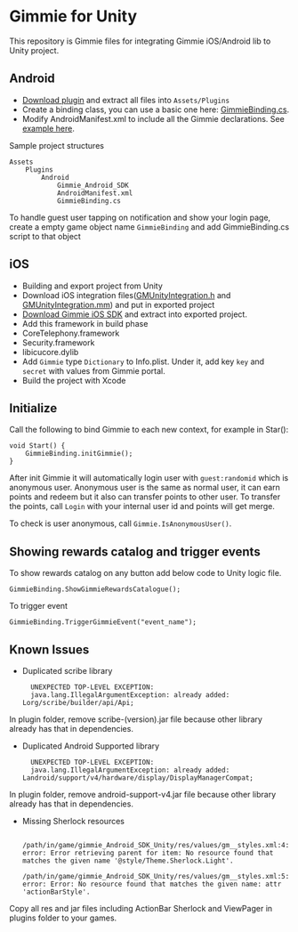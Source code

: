 # Gimmie for Unity

This repository is Gimmie files for integrating Gimmie iOS/Android lib to Unity project.

## Android

- [Download plugin](http://gimmieworld.s3.amazonaws.com/sdk/gimmie_Android_SDK_1.5.7_Unity3.zip) and extract all files into `Assets/Plugins`
- Create a binding class, you can use a basic one here: [GimmieBinding.cs](GimmieBinding.cs).
- Modify AndroidManifest.xml to include all the Gimmie declarations. See [example here](android/AndroidManifest.xml).

Sample project structures

    Assets
        Plugins
            Android
                Gimmie_Android_SDK
                AndroidManifest.xml
                GimmieBinding.cs

To handle guest user tapping on notification and show your login page, create a empty game object name `GimmieBinding` and add
GimmieBinding.cs script to that object

## iOS

- Building and export project from Unity
- Download iOS integration files([GMUnityIntegration.h](ios/GMUnityIntegration.h) and [GMUnityIntegration.mm](ios/GMUnityIntegration.mm)) and put in exported project
- [Download Gimmie iOS SDK](http://gimmieworld.s3.amazonaws.com/sdk/gimmie_iOS_SDK_2.3.0.zip) and extract into exported project.
- Add this framework in build phase
 - CoreTelephony.framework
 - Security.framework
 - libicucore.dylib
- Add `Gimmie` type `Dictionary` to Info.plist. Under it, add key `key` and `secret` with values from Gimmie portal.
- Build the project with Xcode

## Initialize

Call the following to bind Gimmie to each new context, for example in Star():

    void Start() {
        GimmieBinding.initGimmie();
    }

After init Gimmie it will automatically login user with `guest:randomid` which is anonymous user. Anonymous user is the same as
normal user, it can earn points and redeem but it also can transfer points to other user. To transfer the points, call `Login`
with your internal user id and points will get merge.

To check is user anonymous, call `Gimmie.IsAnonymousUser()`.

## Showing rewards catalog and trigger events

To show rewards catalog on any button add below code to Unity logic file.

    GimmieBinding.ShowGimmieRewardsCatalogue();

To trigger event

    GimmieBinding.TriggerGimmieEvent("event_name");

## Known Issues

- Duplicated scribe library

        UNEXPECTED TOP-LEVEL EXCEPTION:
        java.lang.IllegalArgumentException: already added: Lorg/scribe/builder/api/Api;

In plugin folder, remove scribe-(version).jar file because other library already has that in dependencies.

- Duplicated Android Supported library

        UNEXPECTED TOP-LEVEL EXCEPTION:
        java.lang.IllegalArgumentException: already added: Landroid/support/v4/hardware/display/DisplayManagerCompat;

In plugin folder, remove android-support-v4.jar file because other library already has that in dependencies.

- Missing Sherlock resources

        /path/in/game/gimmie_Android_SDK_Unity/res/values/gm__styles.xml:4: error: Error retrieving parent for item: No resource found that matches the given name '@style/Theme.Sherlock.Light'.
        /path/in/game/gimmie_Android_SDK_Unity/res/values/gm__styles.xml:5: error: Error: No resource found that matches the given name: attr 'actionBarStyle'.

Copy all res and jar files including ActionBar Sherlock and ViewPager in plugins folder to your games.


